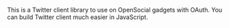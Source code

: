 This is a Twitter client library to use on OpenSocial gadgets with OAuth.
You can build Twitter client much easier in JavaScript.
